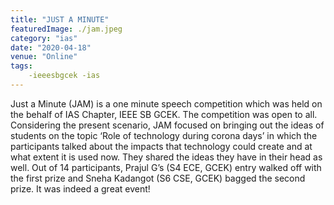 ```yaml
---
title: "JUST A MINUTE"
featuredImage: ./jam.jpeg
category: "ias"
date: "2020-04-18"
venue: "Online"
tags:
    -ieeesbgcek -ias
---
```

Just a Minute (JAM) is a one minute speech competition which was held on the behalf of IAS Chapter, IEEE SB GCEK. The competition was open to all. Considering the present scenario, JAM focused on bringing out the ideas of students on the topic ‘Role of technology during corona days’ in which the participants talked about the impacts that technology could create and at what extent it is used now. They shared the ideas they have in their head as well. Out of 14 participants, Prajul G’s (S4 ECE, GCEK) entry walked off with the first prize and Sneha Kadangot (S6 CSE, GCEK) bagged the second prize. It was indeed a great event!
